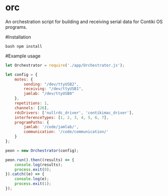 # orc
An orchestration script for building and receiving serial data for Contiki OS programs.

#Installation

```bash npm install```

#Example usage

```javascript
let Orchestrator = require('./app/Orchestrator.js');

let config = {
    motes: {
        sending: "/dev/ttyUSB2",
        receiving: "/dev/ttyUSB1",
        jamlab: "/dev/ttyUSB0"
    },
    repetitions: 1,
    channels: [26],
    rdcDrivers: ['nullrdc_driver', 'contikimac_driver'],
    interferenceTypes: [1, 2, 3, 4, 5, 6, 7],
    programPaths: {
        jamlab: '/code/jamlab/',
        communication: '/code/communication/'
    }
};

peon = new Orchestrator(config);

peon.run().then((results) => {
    console.log(results);
    process.exit(0);
}).catch((e) => {
    console.log(e);
    process.exit(1);
});
```
